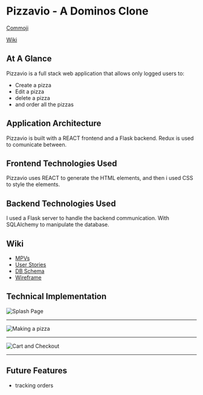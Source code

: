 # Pizzavio - A Dominos Clone
[Commoji](https://pizzavio.herokuapp.com)

[Wiki](https://github.com/depash/Pizzavio/wiki)

## At A Glance
Pizzavio is a full stack web application that allows only logged users to:
 - Create a pizza
 - Edit a pizza
 - delete a pizza
 - and order all the pizzas


## Application Architecture
Pizzavio is built with a REACT frontend and a Flask backend. Redux is used to comunicate between.

## Frontend Technologies Used
Pizzavio uses REACT to generate the HTML elements, and then i used CSS to style the elements.

## Backend Technologies Used
I used a Flask server to handle the backend communication. With SQLAlchemy to manipulate the database.

## Wiki
* [MPVs](https://github.com/depash/Pizzavio/wiki/MVPs)
* [User Stories](https://github.com/depash/Pizzavio/wiki/User-Stories)
* [DB Schema](https://github.com/depash/Pizzavio/wiki/DB-Schema)
* [Wireframe](https://github.com/depash/Pizzavio/wiki/Wireframe)

## Technical Implementation


![Splash Page]()


***

![Making a pizza]()


***

![Cart and Checkout]()


***

## Future Features
- tracking orders
